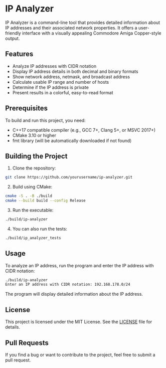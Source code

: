 # IP Analyzer

IP Analyzer is a command-line tool that provides detailed information about IP addresses and their associated network properties. It offers a user-friendly interface with a visually appealing Commodore Amiga Copper-style output.

## Features

- Analyze IP addresses with CIDR notation
- Display IP address details in both decimal and binary formats
- Show network address, netmask, and broadcast address
- Calculate usable IP range and number of hosts
- Determine if the IP address is private
- Present results in a colorful, easy-to-read format

## Prerequisites

To build and run this project, you need:

- C++17 compatible compiler (e.g., GCC 7+, Clang 5+, or MSVC 2017+)
- CMake 3.10 or higher
- fmt library (will be automatically downloaded if not found)

## Building the Project

1. Clone the repository:

```bash
git clone https://github.com/yourusername/ip-analyzer.git
```

2. Build using CMake:

```bash
cmake -S . -B ./build
cmake --build build --config Release
```

3. Run the executable:

```bash
./build/ip-analyzer
```

4. You can also run the tests:

```bash
./build/ip_analyzer_tests
```

## Usage

To analyze an IP address, run the program and enter the IP address with CIDR notation:

```bash
./build/ip-analyzer
Enter an IP address with CIDR notation: 192.168.178.0/24
```

The program will display detailed information about the IP address.

## License

This project is licensed under the MIT License. See the [LICENSE](LICENSE) file for details.

## Pull Requests

If you find a bug or want to contribute to the project, feel free to submit a pull request.